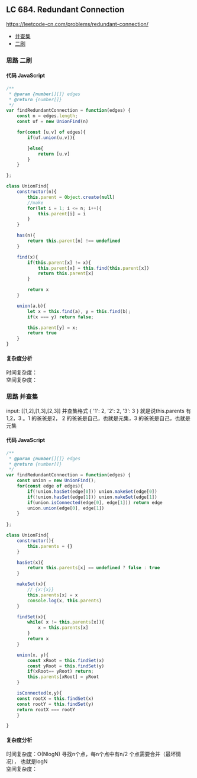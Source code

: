 ## LC 684. Redundant Connection
https://leetcode-cn.com/problems/redundant-connection/
- [并查集](#思路-并查集)
- [二刷](#思路-二刷)

### 思路 二刷

#### 代码 JavaScript

```JavaScript
/**
 * @param {number[][]} edges
 * @return {number[]}
 */
var findRedundantConnection = function(edges) {
    const n = edges.length;
    const uf = new UnionFind(n)

    for(const [u,v] of edges){
        if(uf.union(u,v)){

        }else{
            return [u,v]
        }
    }

};

class UnionFind{
    constructor(n){
        this.parent = Object.create(null)
        //make
        for(let i = 1; i <= n; i++){
            this.parent[i] = i
        }
    }

    has(n){
        return this.parent[n] !== undefined
    }

    find(x){
        if(this.parent[x] != x){
            this.parent[x] = this.find(this.parent[x])
            return this.parent[x]
        }

        return x
    }

    union(a,b){
        let x = this.find(a), y = this.find(b);
        if(x === y) return false;

        this.parent[y] = x;
        return true
    }
}

```

#### 复杂度分析
时间复杂度： </br>
空间复杂度：
### 思路 并查集
input: [[1,2],[1,3],[2,3]]
并查集格式 { '1': 2, '2': 2, '3': 3 }
就是说this.parents 有 1,2，3 。1 的爸爸是2， 2 的爸爸是自己，也就是元集，3 的爸爸是自己，也就是元集
#### 代码 JavaScript

```JavaScript
/**
 * @param {number[][]} edges
 * @return {number[]}
 */
var findRedundantConnection = function(edges) {
    const union = new UnionFind();
    for(const edge of edges){
        if(!union.hasSet(edge[0])) union.makeSet(edge[0])
        if(!union.hasSet(edge[1])) union.makeSet(edge[1])
        if(union.isConnected(edge[0], edge[1])) return edge
        union.union(edge[0], edge[1])
    }
    
};

class UnionFind{
    constructor(){
        this.parents = {}
    }

    hasSet(x){
        return this.parents[x] == undefined ? false : true
    }

    makeSet(x){
        // {x:{x}}
        this.parents[x] = x 
        console.log(x, this.parents)       
    }

    findSet(x){
        while( x != this.parents[x]){
            x = this.parents[x]
        }
        return x
    }

    union(x, y){
        const xRoot = this.findSet(x)
        const yRoot = this.findSet(y)
        if(xRoot== yRoot) return;
        this.parents[xRoot] = yRoot
    }

    isConnected(x,y){
    const rootX = this.findSet(x)
    const rootY = this.findSet(y)
    return rootX === rootY
    }

}

```

#### 复杂度分析
时间复杂度：O(NlogN) 寻找n个点，每n个点中有n/2 个点需要合并（最坏情况）， 也就是logN </br>
空间复杂度：
